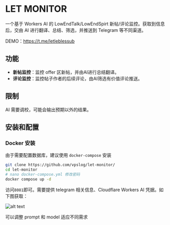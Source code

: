 # LET MONITOR

一个基于 Workers AI 的 LowEndTalk/LowEndSpirt 新帖/评论监控。获取到信息后，交由 AI 进行翻译、总结、筛选，并推送到 Telegram 等不同渠道。

DEMO：https://t.me/letleblessub

## 功能

- **新帖监控**：监控 offer 区新帖，并由AI进行总结翻译。
- **评论监控**：监控帖子作者的后续评论，由AI筛选有价值评论推送。

## 限制

AI 需要调校，可能会输出预期以外的结果。

## 安装和配置

### Docker 安装

由于需要配置数据库，建议使用 `docker-compose` 安装

```bash
git clone https://github.com/vpslog/let-monitor/
cd let-monitor
# nano docker-compose.yml 修改密码
docker compose up -d
```

访问`8081`即可。需要提供 telegram 相关信息、Cloudflare Workers AI 凭据。如下图获取：

![alt text](image.png)

可以调整 prompt 和 model 适应不同需求

